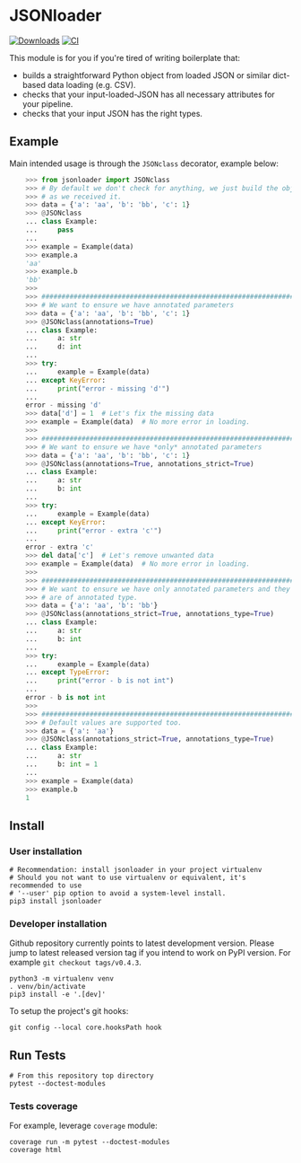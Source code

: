 # JSONloader
[![Downloads](https://pepy.tech/badge/jsonloader)](https://pepy.tech/project/jsonloader)
[![CI](https://github.com/kribou/jsonloader/actions/workflows/lint-and-tests.yml/badge.svg)](https://github.com/kribou/jsonloader/actions/workflows/lint-and-tests.yml)

This module is for you if you're tired of writing boilerplate that:
- builds a straightforward Python object from loaded JSON or similar dict-based
  data loading (e.g. CSV).
- checks that your input-loaded-JSON has all necessary attributes for your pipeline.
- checks that your input JSON has the right types.


## Example
Main intended usage is through the `JSONclass` decorator, example below:

```python
    >>> from jsonloader import JSONclass
    >>> # By default we don't check for anything, we just build the object
    >>> # as we received it.
    >>> data = {'a': 'aa', 'b': 'bb', 'c': 1}
    >>> @JSONclass
    ... class Example:
    ...     pass
    ...
    >>> example = Example(data)
    >>> example.a
    'aa'
    >>> example.b
    'bb'
    >>>
    >>> ######################################################################
    >>> # We want to ensure we have annotated parameters
    >>> data = {'a': 'aa', 'b': 'bb', 'c': 1}
    >>> @JSONclass(annotations=True)
    ... class Example:
    ...     a: str
    ...     d: int
    ...
    >>> try:
    ...     example = Example(data)
    ... except KeyError:
    ...     print("error - missing 'd'")
    ...
    error - missing 'd'
    >>> data['d'] = 1  # Let's fix the missing data
    >>> example = Example(data)  # No more error in loading.
    >>>
    >>> ######################################################################
    >>> # We want to ensure we have *only* annotated parameters
    >>> data = {'a': 'aa', 'b': 'bb', 'c': 1}
    >>> @JSONclass(annotations=True, annotations_strict=True)
    ... class Example:
    ...     a: str
    ...     b: int
    ...
    >>> try:
    ...     example = Example(data)
    ... except KeyError:
    ...     print("error - extra 'c'")
    ...
    error - extra 'c'
    >>> del data['c']  # Let's remove unwanted data
    >>> example = Example(data)  # No more error in loading.
    >>>
    >>> ######################################################################
    >>> # We want to ensure we have only annotated parameters and they
    >>> # are of annotated type.
    >>> data = {'a': 'aa', 'b': 'bb'}
    >>> @JSONclass(annotations_strict=True, annotations_type=True)
    ... class Example:
    ...     a: str
    ...     b: int
    ...
    >>> try:
    ...     example = Example(data)
    ... except TypeError:
    ...     print("error - b is not int")
    ...
    error - b is not int
    >>>
    >>> ######################################################################
    >>> # Default values are supported too.
    >>> data = {'a': 'aa'}
    >>> @JSONclass(annotations_strict=True, annotations_type=True)
    ... class Example:
    ...     a: str
    ...     b: int = 1
    ...
    >>> example = Example(data)
    >>> example.b
    1


```

## Install

### User installation
```
# Recommendation: install jsonloader in your project virtualenv
# Should you not want to use virtualenv or equivalent, it's recommended to use
# '--user' pip option to avoid a system-level install.
pip3 install jsonloader
```

### Developer installation

Github repository currently points to latest development version. Please
jump to latest released version tag if you intend to work on PyPI version.
For example `git checkout tags/v0.4.3`.

```
python3 -m virtualenv venv
. venv/bin/activate
pip3 install -e '.[dev]'
```

To setup the project's git hooks:
```
git config --local core.hooksPath hook
```

## Run Tests

```
# From this repository top directory
pytest --doctest-modules
```

### Tests coverage
For example, leverage `coverage` module:
```
coverage run -m pytest --doctest-modules
coverage html
```



